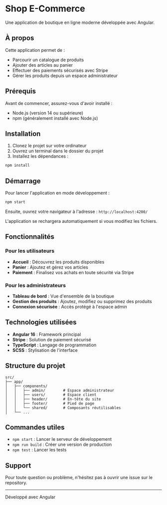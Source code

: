 # Shop E-Commerce

Une application de boutique en ligne moderne développée avec Angular.

## À propos

Cette application permet de :
- Parcourir un catalogue de produits
- Ajouter des articles au panier
- Effectuer des paiements sécurisés avec Stripe
- Gérer les produits depuis un espace administrateur

## Prérequis

Avant de commencer, assurez-vous d'avoir installé :
- Node.js (version 14 ou supérieure)
- npm (généralement installé avec Node.js)

## Installation

1. Clonez le projet sur votre ordinateur
2. Ouvrez un terminal dans le dossier du projet
3. Installez les dépendances :
```bash
npm install
```

## Démarrage

Pour lancer l'application en mode développement :

```bash
npm start
```

Ensuite, ouvrez votre navigateur à l'adresse : `http://localhost:4200/`

L'application se rechargera automatiquement si vous modifiez les fichiers.

## Fonctionnalités

### Pour les utilisateurs
- **Accueil** : Découvrez les produits disponibles
- **Panier** : Ajoutez et gérez vos articles
- **Paiement** : Finalisez vos achats en toute sécurité via Stripe

### Pour les administrateurs
- **Tableau de bord** : Vue d'ensemble de la boutique
- **Gestion des produits** : Ajoutez, modifiez ou supprimez des produits
- **Connexion sécurisée** : Accès protégé à l'espace admin

## Technologies utilisées

- **Angular 16** : Framework principal
- **Stripe** : Solution de paiement sécurisé
- **TypeScript** : Langage de programmation
- **SCSS** : Stylisation de l'interface

## Structure du projet

```
src/
├── app/
│   ├── components/
│   │   ├── admin/        # Espace administrateur
│   │   ├── users/        # Espace client
│   │   ├── header/       # En-tête du site
│   │   ├── footer/       # Pied de page
│   │   └── shared/       # Composants réutilisables
│   └── ...
```

## Commandes utiles

- `npm start` : Lancer le serveur de développement
- `npm run build` : Créer une version de production
- `npm test` : Lancer les tests

## Support

Pour toute question ou problème, n'hésitez pas à ouvrir une issue sur le repository.

---

Développé avec Angular
